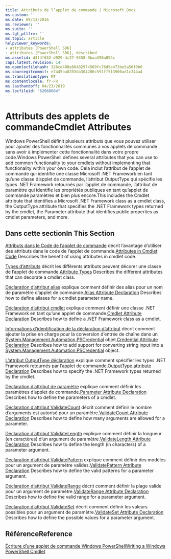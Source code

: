 ```yaml
---
title: Attributs de l’applet de commande | Microsoft Docs
ms.custom: ''
ms.date: 09/13/2016
ms.reviewer: ''
ms.suite: ''
ms.tgt_pltfrm: ''
ms.topic: article
helpviewer_keywords:
- attributes [PowerShell SDK]
- attributes [PowerShell SDK], described
ms.assetid: d3f4f652-d929-4c27-9358-9baa390a094c
caps.latest.revision: 14
ms.openlocfilehash: 326cd408e86402974569fc76d5e473be5a56f0b6
ms.sourcegitcommit: e7445ba8203da304286c591ff513900ad1c244a4
ms.translationtype: MT
ms.contentlocale: fr-FR
ms.lasthandoff: 04/23/2019
ms.locfileid: "62068604"
---
```

# <a name="cmdlet-attributes"></a><span data-ttu-id="09698-102">Attributs des applets de commande</span><span class="sxs-lookup"><span data-stu-id="09698-102">Cmdlet Attributes</span></span>

<span data-ttu-id="09698-103">Windows PowerShell définit plusieurs attributs que vous pouvez utiliser pour ajouter des fonctionnalités communes à vos applets de commande sans avoir à implémenter cette fonctionnalité dans votre propre code.</span><span class="sxs-lookup"><span data-stu-id="09698-103">Windows PowerShell defines several attributes that you can use to add common functionality to your cmdlets without implementing that functionality within your own code.</span></span> <span data-ttu-id="09698-104">Cela inclut l’attribut de l’applet de commande qui identifie une classe Microsoft .NET Framework en tant qu’une classe d’applet de commande, l’attribut OutputType qui spécifie les types .NET Framework retournés par l’applet de commande, l’attribut de paramètre qui identifie les propriétés publiques en tant qu’applet de commande paramètres et bien plus encore.</span><span class="sxs-lookup"><span data-stu-id="09698-104">This includes the Cmdlet attribute that identifies a Microsoft .NET Framework class as a cmdlet class, the OutputType attribute that specifies the .NET Framework types returned by the cmdlet, the Parameter attribute that identifies public properties as cmdlet parameters, and more.</span></span>

## <a name="in-this-section"></a><span data-ttu-id="09698-105">Dans cette section</span><span class="sxs-lookup"><span data-stu-id="09698-105">In This Section</span></span>

<span data-ttu-id="09698-106">[Attributs dans le Code de l’applet de commande](./attributes-in-cmdlet-code.md) décrit l’avantage d’utiliser des attributs dans le code de l’applet de commande.</span><span class="sxs-lookup"><span data-stu-id="09698-106">[Attributes in Cmdlet Code](./attributes-in-cmdlet-code.md) Describes the benefit of using attributes in cmdlet code.</span></span>

<span data-ttu-id="09698-107">[Types d’attributs](./attribute-types.md) décrit les différents attributs peuvent décorer une classe de l’applet de commande.</span><span class="sxs-lookup"><span data-stu-id="09698-107">[Attribute Types](./attribute-types.md) Describes the different attributes that can decorate a cmdlet class.</span></span>

<span data-ttu-id="09698-108">[Déclaration d’attribut alias](./alias-attribute-declaration.md) explique comment définir des alias pour un nom de paramètre d’applet de commande.</span><span class="sxs-lookup"><span data-stu-id="09698-108">[Alias Attribute Declaration](./alias-attribute-declaration.md) Describes how to define aliases for a cmdlet parameter name.</span></span>

<span data-ttu-id="09698-109">[Déclaration d’attribut cmdlet](./cmdlet-attribute-declaration.md) explique comment définir une classe .NET Framework en tant qu’une applet de commande.</span><span class="sxs-lookup"><span data-stu-id="09698-109">[Cmdlet Attribute Declaration](./cmdlet-attribute-declaration.md) Describes how to define a .NET Framework class as a cmdlet.</span></span>

<span data-ttu-id="09698-110">[Informations d’identification de la déclaration d’attribut](./credential-attribute-declaration.md) décrit comment ajouter la prise en charge pour la conversion d’entrée de chaîne dans un [System.Management.Automation.PSCredential](/dotnet/api/System.Management.Automation.PSCredential) objet.</span><span class="sxs-lookup"><span data-stu-id="09698-110">[Credential Attribute Declaration](./credential-attribute-declaration.md) Describes how to add support for converting string input into a [System.Management.Automation.PSCredential](/dotnet/api/System.Management.Automation.PSCredential) object.</span></span>

<span data-ttu-id="09698-111">[L’attribut OutputType déclaration](./outputtype-attribute-declaration.md) explique comment spécifier les types .NET Framework retournés par l’applet de commande.</span><span class="sxs-lookup"><span data-stu-id="09698-111">[OutputType attribute Declaration](./outputtype-attribute-declaration.md) Describes how to specify the .NET Framework types returned by the cmdlet.</span></span>

<span data-ttu-id="09698-112">[Déclaration d’attribut de paramètre](./parameter-attribute-declaration.md) explique comment définir les paramètres d’applet de commande.</span><span class="sxs-lookup"><span data-stu-id="09698-112">[Parameter Attribute Declaration](./parameter-attribute-declaration.md) Describes how to define the parameters of a cmdlet.</span></span>

<span data-ttu-id="09698-113">[Déclaration d’attribut ValidateCount](./validatecount-attribute-declaration.md) décrit comment définir le nombre d’arguments est autorisé pour un paramètre.</span><span class="sxs-lookup"><span data-stu-id="09698-113">[ValidateCount Attribute Declaration](./validatecount-attribute-declaration.md) Describes how to define how many arguments are allowed for a parameter.</span></span>

<span data-ttu-id="09698-114">[Déclaration d’attribut ValidateLength](./validatelength-attribute-declaration.md) explique comment définir la longueur (en caractères) d’un argument de paramètre.</span><span class="sxs-lookup"><span data-stu-id="09698-114">[ValidateLength Attribute Declaration](./validatelength-attribute-declaration.md) Describes how to define the length (in characters) of a parameter argument.</span></span>

<span data-ttu-id="09698-115">[Déclaration d’attribut ValidatePattern](./validatepattern-attribute-declaration.md) explique comment définir des modèles pour un argument de paramètre valides.</span><span class="sxs-lookup"><span data-stu-id="09698-115">[ValidatePattern Attribute Declaration](./validatepattern-attribute-declaration.md) Describes how to define the valid patterns for a parameter argument.</span></span>

<span data-ttu-id="09698-116">[Déclaration d’attribut ValidateRange](./validaterange-attribute-declaration.md) décrit comment définir la plage valide pour un argument de paramètre.</span><span class="sxs-lookup"><span data-stu-id="09698-116">[ValidateRange Attribute Declaration](./validaterange-attribute-declaration.md) Describes how to define the valid range for a parameter argument.</span></span>

<span data-ttu-id="09698-117">[Déclaration d’attribut ValidateSet](./validateset-attribute-declaration.md) décrit comment définir les valeurs possibles pour un argument de paramètre.</span><span class="sxs-lookup"><span data-stu-id="09698-117">[ValidateSet Attribute Declaration](./validateset-attribute-declaration.md) Describes how to define the possible values for a parameter argument.</span></span>

## <a name="reference"></a><span data-ttu-id="09698-118">Référence</span><span class="sxs-lookup"><span data-stu-id="09698-118">Reference</span></span>

[<span data-ttu-id="09698-119">Écriture d’une applet de commande Windows PowerShell</span><span class="sxs-lookup"><span data-stu-id="09698-119">Writing a Windows PowerShell Cmdlet</span></span>](./writing-a-windows-powershell-cmdlet.md)
